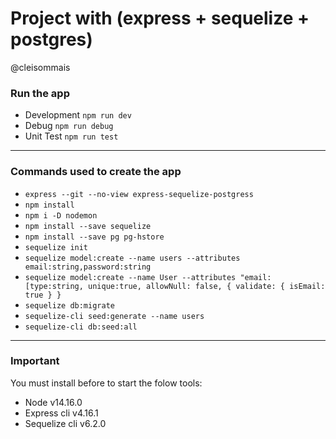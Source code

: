 # Project with (express + sequelize + postgres)
@cleisommais

### Run the app
* Development `npm run dev`
* Debug `npm run debug`
* Unit Test `npm run test`

---

### Commands used to create the app

* `express --git --no-view express-sequelize-postgress`
* `npm install`
* `npm i -D nodemon`
* `npm install --save sequelize`
* `npm install --save pg pg-hstore`
* `sequelize init`
* `sequelize model:create --name users --attributes email:string,password:string`
* `sequelize model:create --name User --attributes "email:[type:string, unique:true, allowNull: false, { validate: { isEmail: true } }`
* `sequelize db:migrate`
* `sequelize-cli seed:generate --name users`
* `sequelize-cli db:seed:all`

---

### Important
You must install before to start the folow tools:
* Node v14.16.0
* Express cli v4.16.1
* Sequelize cli v6.2.0
